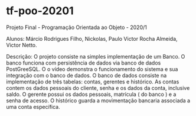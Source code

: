 # tf-poo-20201


Projeto Final - Programação Orientada ao Objeto - 2020/1 

Alunos: Márcio Rodrigues Filho,
        Nickolas,
        Paulo Victor Rocha Almeida,
        Victor Netto.
        
        
Descrição: O projeto consiste na simples implementação de um Banco. O banco funciona com persistência de dados via banco de dados PostGreeSQL. O o vídeo demonstra o funcionamento do sistema e sua integração com o banco de dados. O banco de dados consiste na implementação de três tabelas: contas, gerentes e histórico. As contas contem os dados pessoais do cliente, senha e os dados da conta, inclusive saldo. O gerente possui os dados pessoais, matrícula ( do banco ) e a senha de acesso. O histórico guarda a movimentação bancaria associada a uma conta específica. 
